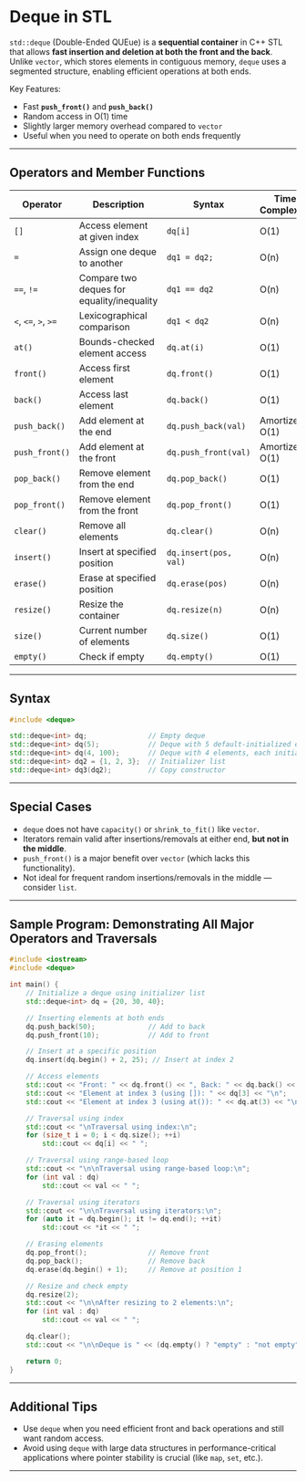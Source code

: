 # Deque in STL

`std::deque` (Double-Ended QUEue) is a **sequential container** in C++ STL that allows **fast insertion and deletion at both the front and the back**. Unlike `vector`, which stores elements in contiguous memory, `deque` uses a segmented structure, enabling efficient operations at both ends.

Key Features:
- Fast **`push_front()`** and **`push_back()`**
- Random access in O(1) time
- Slightly larger memory overhead compared to `vector`
- Useful when you need to operate on both ends frequently

---
## Operators and Member Functions

| Operator             | Description                                | Syntax                | Time Complexity | Example                        |
| -------------------- | ------------------------------------------ | --------------------- | --------------- | ------------------------------ |
| `[]`                 | Access element at given index              | `dq[i]`               | O(1)            | `int x = dq[1];`               |
| `=`                  | Assign one deque to another                | `dq1 = dq2;`          | O(n)            | `d1 = d2;`                     |
| `==`, `!=`           | Compare two deques for equality/inequality | `dq1 == dq2`          | O(n)            | `if (d1 != d2)`                |
| `<`, `<=`, `>`, `>=` | Lexicographical comparison                 | `dq1 < dq2`           | O(n)            | `if (d1 >= d2)`                |
| `at()`               | Bounds-checked element access              | `dq.at(i)`            | O(1)            | `int y = dq.at(2);`            |
| `front()`            | Access first element                       | `dq.front()`          | O(1)            | `int f = dq.front();`          |
| `back()`             | Access last element                        | `dq.back()`           | O(1)            | `int b = dq.back();`           |
| `push_back()`        | Add element at the end                     | `dq.push_back(val)`   | Amortized O(1)  | `dq.push_back(5);`             |
| `push_front()`       | Add element at the front                   | `dq.push_front(val)`  | Amortized O(1)  | `dq.push_front(1);`            |
| `pop_back()`         | Remove element from the end                | `dq.pop_back()`       | O(1)            | `dq.pop_back();`               |
| `pop_front()`        | Remove element from the front              | `dq.pop_front()`      | O(1)            | `dq.pop_front();`              |
| `clear()`            | Remove all elements                        | `dq.clear()`          | O(n)            | `dq.clear();`                  |
| `insert()`           | Insert at specified position               | `dq.insert(pos, val)` | O(n)            | `dq.insert(dq.begin()+1, 10);` |
| `erase()`            | Erase at specified position                | `dq.erase(pos)`       | O(n)            | `dq.erase(dq.begin());`        |
| `resize()`           | Resize the container                       | `dq.resize(n)`        | O(n)            | `dq.resize(5);`                |
| `size()`             | Current number of elements                 | `dq.size()`           | O(1)            | `dq.size();`                   |
| `empty()`            | Check if empty                             | `dq.empty()`          | O(1)            | `if (dq.empty())`              |

---
## Syntax

```cpp
#include <deque>

std::deque<int> dq;               // Empty deque
std::deque<int> dq(5);            // Deque with 5 default-initialized elements
std::deque<int> dq(4, 100);       // Deque with 4 elements, each initialized to 100
std::deque<int> dq2 = {1, 2, 3};  // Initializer list
std::deque<int> dq3(dq2);         // Copy constructor
```

---
## Special Cases

- `deque` does not have `capacity()` or `shrink_to_fit()` like `vector`.
- Iterators remain valid after insertions/removals at either end, **but not in the middle**.
- `push_front()` is a major benefit over `vector` (which lacks this functionality).
- Not ideal for frequent random insertions/removals in the middle — consider `list`.

---
## Sample Program: Demonstrating All Major Operators and Traversals

```cpp
#include <iostream>
#include <deque>

int main() {
    // Initialize a deque using initializer list
    std::deque<int> dq = {20, 30, 40};

    // Inserting elements at both ends
    dq.push_back(50);             // Add to back
    dq.push_front(10);            // Add to front

    // Insert at a specific position
    dq.insert(dq.begin() + 2, 25); // Insert at index 2

    // Access elements
    std::cout << "Front: " << dq.front() << ", Back: " << dq.back() << "\n";
    std::cout << "Element at index 3 (using []): " << dq[3] << "\n";
    std::cout << "Element at index 3 (using at()): " << dq.at(3) << "\n";

    // Traversal using index
    std::cout << "\nTraversal using index:\n";
    for (size_t i = 0; i < dq.size(); ++i)
        std::cout << dq[i] << " ";

    // Traversal using range-based loop
    std::cout << "\n\nTraversal using range-based loop:\n";
    for (int val : dq)
        std::cout << val << " ";

    // Traversal using iterators
    std::cout << "\n\nTraversal using iterators:\n";
    for (auto it = dq.begin(); it != dq.end(); ++it)
        std::cout << *it << " ";

    // Erasing elements
    dq.pop_front();               // Remove front
    dq.pop_back();                // Remove back
    dq.erase(dq.begin() + 1);     // Remove at position 1

    // Resize and check empty
    dq.resize(2);
    std::cout << "\n\nAfter resizing to 2 elements:\n";
    for (int val : dq)
        std::cout << val << " ";

    dq.clear();
    std::cout << "\n\nDeque is " << (dq.empty() ? "empty" : "not empty") << std::endl;

    return 0;
}
```

---
## Additional Tips

- Use `deque` when you need efficient front and back operations and still want random access.
- Avoid using `deque` with large data structures in performance-critical applications where pointer stability is crucial (like `map`, `set`, etc.).

---